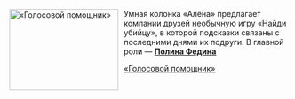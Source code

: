 <!--2025-10-11 11:00:42-->
<div class="yb">
  <div class="rss kino_kino"><a href="https://www.kino-teatr.ru/video/54342/" title="«Голосовой помощник»"><img src="https://www.kino-teatr.ru/video/2/4/54342/poster.jpg" width="196" height="147" align="left" hspace="5" style="margin: 0px 10px 0px 5px" alt="«Голосовой помощник»"/></a>Умная колонка «Алёна» предлагает компании друзей необычную игру «Найди убийцу», в которой подсказки связаны с последними днями их подруги. В главной роли — <a href=https://www.kino-teatr.ru/kino/acter/w/ros/428226/bio/ target=_blank><strong>Полина Федина</strong></a> <p class="titl"><a href="https://www.kino-teatr.ru/video/54342/">«Голосовой помощник»</a></p></div>
</div>
